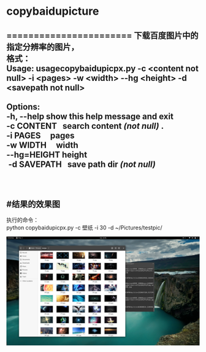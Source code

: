 # copybaidupicture
=======================
下载百度图片中的指定分辨率的图片，<br> 
格式：<br> 
Usage: usagecopybaidupicpx.py -c &lt;content not null&gt; -i &lt;pages&gt; -w &lt;width&gt; --hg &lt;height&gt; -d &lt;savepath not null&gt;<br> 
<br> 
Options:<br> 
  -h, --help   show this help message and exit<br> 
  -c CONTENT    search content *(not null)* .<br>
  -i PAGES      pages<br> 
  -w WIDTH      width<br> 
  --hg=HEIGHT   height<br> 
  -d SAVEPATH   save path dir *(not null)*<br> 
<br>
<br>
<br>
#结果的效果图<br>
-------------------
执行的命令：<br>
python copybaidupicpx.py -c 壁纸 -i 30 -d ~/Pictures/testpic/<br>


![ABC](https://github.com/htyxz8802/copybaidupicture/blob/master/Screenshot%20from%202017-06-25%2023-01-51.png)
